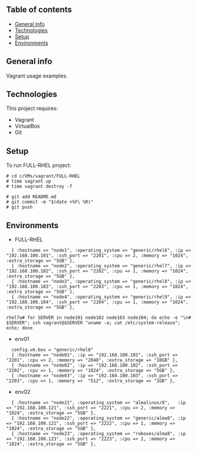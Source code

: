 ## Table of contents
* [General info](#general-info)
* [Technologies](#technologies)
* [Setup](#setup)
* [Environments](#environments)

## General info
Vagrant usage examples.

## Technologies
This project requires:
* Vagrant
* VirtualBox
* Git

## Setup
To run FULL-RHEL project:
```
# cd c/VMs/vagrant/FULL-RHEL
# time vagrant up
# time vagrant destroy -f
```
```
# git add README.md
# git commit -m "$(date +%F\ %R)"
# git push
```

## Environments

* FULL-RHEL
```
  { :hostname => "node1", :operating_system => "generic/rhel6", :ip => "192.168.100.101", :ssh_port => "2201", :cpu => 2, :memory => "1024", :extra_storage => "5GB" },
  { :hostname => "node2", :operating_system => "generic/rhel7", :ip => "192.168.100.102", :ssh_port => "2202", :cpu => 1, :memory => "1024", :extra_storage => "5GB" },
  { :hostname => "node3", :operating_system => "generic/rhel8", :ip => "192.168.100.103", :ssh_port => "2203", :cpu => 1, :memory => "1024", :extra_storage => "5GB" },
  { :hostname => "node4", :operating_system => "generic/rhel9", :ip => "192.168.100.104", :ssh_port => "2204", :cpu => 1, :memory => "1024", :extra_storage => "5GB" },
```
```
rhel7a# for SERVER in node101 node102 node103 node104; do echo -e "\n# $SERVER"; ssh vagrant@$SERVER "uname -a; cat /etc/system-release"; echo; done
```

* env01
```
  config.vm.box = "generic/rhel8"
  { :hostname => "node01", :ip => "192.168.100.101", :ssh_port => "2201", :cpu => 2, :memory => "2048", :extra_storage => "10GB" },
  { :hostname => "node02", :ip => "192.168.100.102", :ssh_port => "2202", :cpu => 1, :memory => "1024", :extra_storage => "5GB" },
  { :hostname => "node03", :ip => "192.168.100.103", :ssh_port => "2203", :cpu => 1, :memory =>  "512", :extra_storage => "1GB" },
```

* env02
```
  { :hostname => "node21", :operating_system => "almalinux/8",   :ip => "192.168.100.121", :ssh_port => "2221", :cpu => 2, :memory => "1024", :extra_storage => "5GB" },
  { :hostname => "node22", :operating_system => "generic/alma8", :ip => "192.168.100.121", :ssh_port => "2222", :cpu => 1, :memory => "1024", :extra_storage => "5GB" },
  { :hostname => "node23", :operating_system => "roboxes/alma8", :ip => "192.168.100.123", :ssh_port => "2223", :cpu => 1, :memory => "1024", :extra_storage => "5GB" },
  ```

